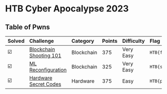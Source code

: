 # HTB Cyber Apocalypse 2023



## Table of Pwns

| Solved | Challenge                                                      | Category   | Points | Difficulty | Flag                                   |
| :----- | :------------------------------------------------------------- | :--------- | :----- | :--------- | :------------------------------------- |
| ☑️      | [Blockchain Shooting 101](./blockchain_shooting_101/README.md) | Blockchain | 375    | Very Easy  | `HTB{f33l5_n1c3_h1771n6_y0ur_74r6375}` |
| ☑️      | [ML Reconfiguration](./ml_reconfiguration/README.md)           | Blockchain | 325    | Very Easy  | `HTB{sc4tter_pl0ts_4_th3_w1n}`         |
| ☑️      | [Hardware Secret Codes](./hardware_secret_codes/README.md)     | Hardware   | 375    | Easy       | `HTB{p0w32_c0m35_f20m_w17h1n@!#}`      |
